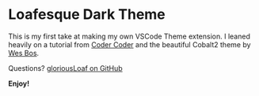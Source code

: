 # Loafesque Dark Theme

This is my first take at making my own VSCode Theme extension. I leaned heavily on a tutorial from [Coder Coder](https://youtube.com/c/TheCoderCoder) and the beautiful Cobalt2 theme by [Wes Bos](https://youtube.com/c/WesBos).

Questions? [gloriousLoaf on GitHub](https://github.com/gloriousLoaf)

**Enjoy!**

